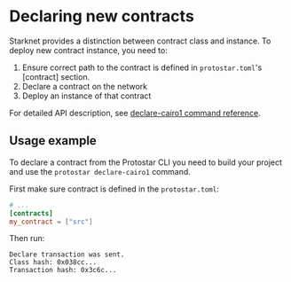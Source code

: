 # Declaring new contracts

Starknet provides a distinction between contract class and instance. To deploy new contract instance, you need to:

1. Ensure correct path to the contract is defined in `protostar.toml`'s \[contract\] section.
2. Declare a contract on the network
3. Deploy an instance of that contract

For detailed API description, see [declare-cairo1 command reference](../../cli-reference.md#declare-cairo1).

## Usage example

To declare a contract from the Protostar CLI you need to build your project and use the `protostar declare-cairo1`
command.

First make sure contract is defined in the `protostar.toml`:

```toml title=protostar.toml
# ...
[contracts]
my_contract = ["src"]
```

Then run:

```console title="protostar declare-cairo1 my_contract --network testnet"
Declare transaction was sent.
Class hash: 0x038cc...
Transaction hash: 0x3c6c...
```
